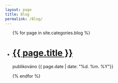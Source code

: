 ```yaml
---
layout: page
title: Blog
permalink: /Blog/
---
```


<ul class="post-list">
    {% for page in site.categories.blog %}
      <li>
      <h1><a href="{{ page.url }}">{{ page.title }}</a></h1>
      <p>publikováno {{ page.date | date: "%d. %m. %Y"}}</p>
      </li>
    {% endfor %}
</ul>
